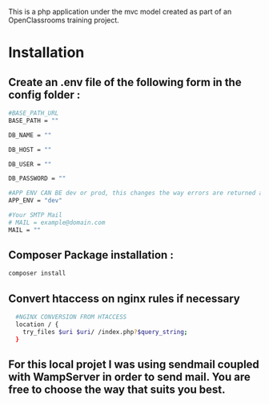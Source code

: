 This is a php application under the mvc model created as part of an OpenClassrooms training project.

# Installation

## Create an .env file of the following form in the config folder :

  ```bash
  #BASE_PATH_URL
  BASE_PATH = ""
  
  DB_NAME = ""
  
  DB_HOST = ""
  
  DB_USER = ""
  
  DB_PASSWORD = ""
  
  #APP ENV CAN BE dev or prod, this changes the way errors are returned and displayed.
  APP_ENV = "dev"
  
  #Your SMTP Mail
  # MAIL = example@domain.com
  MAIL = ""
  ```

## Composer Package installation :

   ```bash
  composer install
  ```

## Convert htaccess on nginx rules if necessary

```bash
  #NGINX CONVERSION FROM HTACCESS
  location / {
    try_files $uri $uri/ /index.php?$query_string;
  }
  ```

## For this local projet I was using sendmail coupled with WampServer in order to send mail. You are free to choose the way that suits you best.
